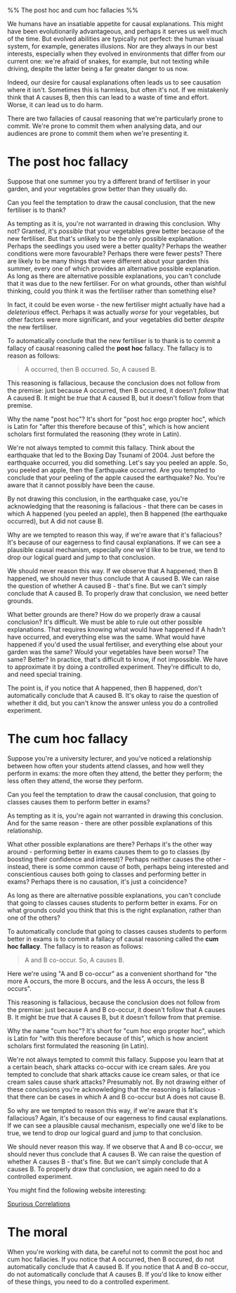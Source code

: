 %% The post hoc and cum hoc fallacies %%

We humans have an insatiable appetite for causal explanations. This might have been evolutionarily advantageous, and perhaps it serves us well much of the time. But evolved abilities are typically not perfect: the human visual system, for example, generates illusions. Nor are they always in our best interests, especially when they evolved in environments that differ from our current one: we're afraid of snakes, for example, but not texting while driving, despite the latter being a far greater danger to us now.

Indeed, our desire for causal explanations often leads us to see causation where it isn't. Sometimes this is harmless, but often it's not. If we mistakenly think that A causes B, then this can lead to a waste of time and effort. Worse, it can lead us to do harm.

There are two fallacies of causal reasoning that we're particularly prone to commit. We're prone to commit them when analysing data, and our audiences are prone to commit them when we're presenting it.

# The post hoc fallacy

Suppose that one summer you try a different brand of fertiliser in your garden, and your vegetables grow better than they usually do.

Can you feel the temptation to draw the causal conclusion, that the new fertiliser is to thank?

As tempting as it is, you're not warranted in drawing this conclusion. Why not? Granted, it's *possible* that your vegetables grew better because of the new fertiliser. But that's unlikely to be the only possible explanation. Perhaps the seedlings you used were a better quality? Perhaps the weather conditions were more favourable? Perhaps there were fewer pests? There are likely to be many things that were different about your garden this summer, every one of which provides an alternative possible explanation. As long as there are alternative possible explanations, you can't conclude that it was due to the new fertiliser. For on what grounds, other than wishful thinking, could you think it was the fertiliser rather than something else?

In fact, it could be even worse - the new fertiliser might actually have had a *deleterious* effect. Perhaps it was actually *worse* for your vegetables, but other factors were more significant, and your vegetables did better *despite* the new fertiliser. 

To automatically conclude that the new fertiliser is to thank is to commit a fallacy of causal reasoning called the **post hoc** fallacy. The fallacy is to reason as follows:

> A occurred, then B occurred. So, A caused B.

This reasoning is fallacious, because the conclusion does not follow from the premise: just because A occurred, then B occurred, it doesn't *follow* that A caused B. It might be *true* that A caused B, but it doesn't follow from that premise.

Why the name "post hoc"? It's short for "post hoc ergo propter hoc", which is Latin for "after this therefore because of this", which is how ancient scholars first formulated the reasoning (they wrote in Latin).

We're not always tempted to commit this fallacy. Think about the earthquake that led to the Boxing Day Tsunami of 2004. Just before the earthquake occurred, you did something. Let's say you peeled an apple. So, you peeled an apple, then the Earthquake occurred. Are you tempted to conclude that your peeling of the apple caused the earthquake? No. You're aware that it cannot possibly have been the cause.

By not drawing this conclusion, in the earthquake case, you're acknowledging that the reasoning is fallacious - that there can be cases in which A happened (you peeled an apple), then B happened (the earthquake occurred), but A did not cause B.

Why are we tempted to reason this way, if we're aware that it's fallacious? It's because of our eagerness to find causal explanations. If we can see a plausible causal mechanism, especially one we'd like to be true, we tend to drop our logical guard and jump to that conclusion.

We should never reason this way. If we observe that A happened, then B happened, we should never thus conclude that A caused B. We can raise the question of whether A caused B - that's fine. But we can't simply conclude that A caused B. To properly draw that conclusion, we need better grounds.

What better grounds are there? How do we properly draw a causal conclusion? It's difficult. We must be able to rule out other possible explanations. That requires knowing what would have happened if A hadn't have occurred, and everything else was the same. What would have happened if you'd used the usual fertiliser, and everything else about your garden was the same? Would your vegetables have been worse? The same? Better? In practice, that's difficult to know, if not impossible. We have to approximate it by doing a controlled experiment. They're difficult to do, and need special training.

The point is, if you notice that A happened, then B happened, don't automatically conclude that A caused B. It's okay to raise the question of whether it did, but you can't know the answer unless you do a controlled experiment.

# The cum hoc fallacy

Suppose you're a university lecturer, and you've noticed a relationship between how often your students attend classes, and how well they perform in exams: the more often they attend, the better they perform; the less often they attend, the worse they perform.

Can you feel the temptation to draw the causal conclusion, that going to classes causes them to perform better in exams?

As tempting as it is, you're again not warranted in drawing this conclusion. And for the same reason - there are other possible explanations of this relationship.

What other possible explanations are there? Perhaps it's the other way around - performing better in exams causes them to go to classes (by boosting their confidence and interest)? Perhaps neither causes the other - instead, there is some common cause of both, perhaps being interested and conscientious causes both going to classes and performing better in exams? Perhaps there is no causation, it's just a coincidence?

As long as there are alternative possible explanations, you can't conclude that going to classes causes students to perform better in exams. For on what grounds could you think that this is the right explanation, rather than one of the others?

To automatically conclude that going to classes causes students to perform better in exams is to commit a fallacy of causal reasoning called the **cum hoc fallacy**. The fallacy is to reason as follows:

> A and B co-occur. So, A causes B.

Here we're using "A and B co-occur" as a convenient shorthand for "the more A occurs, the more B occurs, and the less A occurs, the less B occurs".  

This reasoning is fallacious, because the conclusion does not follow from the premise: just because A and B co-occur, it doesn't follow that A causes B. It might be *true* that A causes B, but it doesn't follow from that premise.

Why the name "cum hoc"? It's short for "cum hoc ergo propter hoc", which is Latin for "with this therefore because of this", which is how ancient scholars first formulated the reasoning (in Latin).

We're not always tempted to commit this fallacy. Suppose you learn that at a certain beach, shark attacks co-occur with ice cream sales. Are you tempted to conclude that shark attacks cause ice cream sales, or that ice cream sales cause shark attacks? Presumably not. By not drawing either of these conclusions you're acknowledging that the reasoning is fallacious - that there can be cases in which A and B co-occur but A does not cause B.

So why are we tempted to reason this way, if we're aware that it's fallacious? Again, it's because of our eagerness to find causal explanations. If we can see a plausible causal mechanism, especially one we'd like to be true, we tend to drop our logical guard and jump to that conclusion.

We should never reason this way. If we observe that A and B co-occur, we should never thus conclude that A causes B. We can raise the question of whether A causes B - that's fine. But we can't simply conclude that A causes B. To properly draw that conclusion, we again need to do a controlled experiment.

You might find the following website interesting:

[Spurious Correlations](http://tylervigen.com/spurious-correlations)

# The moral

When you're working with data, be careful not to commit the post hoc and cum hoc fallacies. If you notice that A occurred, then B occured, do not automatically conclude that A caused B. If you notice that A and B co-occur, do not automatically conclude that A causes B. If you'd like to know either of these things, you need to do a controlled experiment.